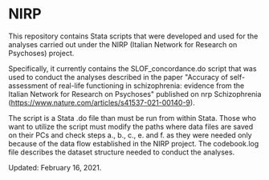 # NIRP
This repository contains Stata scripts that were developed and used for the analyses carried out under the NIRP (Italian Network for Research on Psychoses) project.

Specifically, it currently contains the SLOF_concordance.do script that was used to conduct the analyses described in the paper "Accuracy of self-assessment of real-life functioning in schizophrenia: evidence from the Italian Network for Research on Psychoses" published on nrp Schizophrenia (https://www.nature.com/articles/s41537-021-00140-9).

The script is a Stata .do file than must be run from within Stata. Those who want to utilize the script must modify the paths where data files are saved on their PCs and check steps a., b., c., e. and f. as they were needed only because of the data flow established in the NIRP project. The codebook.log file describes the dataset structure needed to conduct the analyses.

Updated: February 16, 2021.


